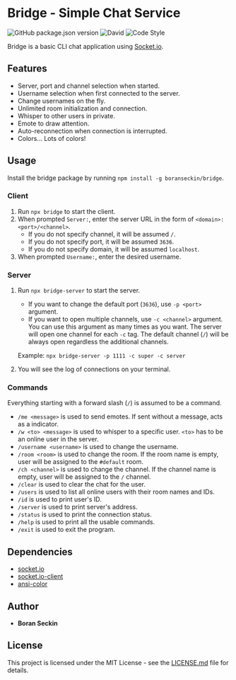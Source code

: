 # Bridge - Simple Chat Service

![GitHub package.json version](https://img.shields.io/github/package-json/v/boranseckin/bridge?style=for-the-badge) ![David](https://img.shields.io/david/boranseckin/bridge?style=for-the-badge) ![Code Style](https://img.shields.io/badge/code%20style-airbnb-blue?style=for-the-badge)

Bridge is a basic CLI chat application using [Socket.io](https://socket.io/).

## Features
- Server, port and channel selection when started.
- Username selection when first connected to the server.
- Change usernames on the fly.
- Unlimited room initialization and connection.
- Whisper to other users in private.
- Emote to draw attention.
- Auto-reconnection when connection is interrupted.
- Colors... Lots of colors!

## Usage
Install the bridge package by running `npm install -g boranseckin/bridge`.

### Client
1. Run `npx bridge` to start the client.
2. When prompted `Server:`, enter the server URL in the form of `<domain>:<port>/<channel>`.
    - If you do not specify channel, it will be assumed `/`.
    - If you do not specify port, it will be assumed `3636`.
    - If you do not specify domain, it will be assumed `localhost`.
3. When prompted `Username:`, enter the desired username.

### Server
1. Run `npx bridge-server` to start the server.
    - If you want to change the default port (`3636`), use `-p <port>` argument.
    - If you want to open multiple channels, use `-c <channel>` argument. You can use this argument as many times as you want.      The server will open one channel for each `-c` tag. The default channel (`/`) will be always open regardless the              additional channels.
    
    Example: `npx bridge-server -p 1111 -c super -c server`
2. You will see the log of connections on your terminal.

### Commands
Everything starting with a forward slash (`/`) is assumed to be a command.

- `/me <message>` is used to send emotes. If sent without a message, acts as a indicator.
- `/w <to> <message>` is used to whisper to a specific user. `<to>` has to be an online user in the server.
- `/username <username>` is used to change the username.
- `/room <room>` is used to change the room. If the room name is empty, user will be assigned to the `#default` room.
- `/ch <channel>` is used to change the channel. If the channel name is empty, user will be assigned to the `/` channel.
- `/clear` is used to clear the chat for the user.
- `/users` is used to list all online users with their room names and IDs.
- `/id` is used to print user's ID.
- `/server` is used to print server's address.
- `/status` is used to print the connection status.
- `/help` is used to print all the usable commands.
- `/exit` is used to exit the program.

## Dependencies
- [socket.io](https://www.npmjs.com/package/socket.io)
- [socket.io-client](https://www.npmjs.com/package/socket.io-client)
- [ansi-color](https://www.npmjs.com/package/ansi-color)

## Author
- **Boran Seckin**

## License
This project is licensed under the MIT License - see the [LICENSE.md](LICENSE.md) file for details.
